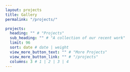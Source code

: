 ```yaml
---
layout: projects
title: Gallery
permalink: "/projects/"

projects:
  heading: "" # "Projects"
  sub_heading: "" # "A collection of our recent work"
  limit: 96
  sort: date # date | weight
  view_more_button_text: "" # "More Projects"
  view_more_button_link: "" # "/projects"
  columns: 3 # 1 | 2 | 3 | 4
---
```

